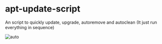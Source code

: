 # apt-update-script

An script to quickly update, upgrade, autoremove and autoclean (It just run everything in sequence)

![auto](https://user-images.githubusercontent.com/30867837/155863172-c25001bf-ef80-41b5-b527-111626e00164.png)
